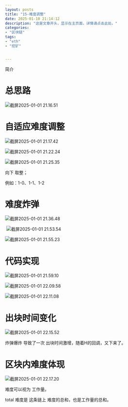 ```yaml
---
layout: posts
title: "15-难度调整"
date: 2025-01-10 21:14:12
description: "这是文章开头，显示在主页面，详情请点击此处。"
categories: 
- "区块链"
tags:
- "eth"
- "挖矿"


---
```


简介 <!--more-->



# 总思路

![截屏2025-01-01 21.16.51](15-%E9%9A%BE%E5%BA%A6%E8%B0%83%E6%95%B4/%E6%88%AA%E5%B1%8F2025-01-01%2021.16.51.png)

# 自适应难度调整

![截屏2025-01-01 21.17.42](15-%E9%9A%BE%E5%BA%A6%E8%B0%83%E6%95%B4/%E6%88%AA%E5%B1%8F2025-01-01%2021.17.42.png)

![截屏2025-01-01 21.22.24](15-%E9%9A%BE%E5%BA%A6%E8%B0%83%E6%95%B4/%E6%88%AA%E5%B1%8F2025-01-01%2021.22.24.png)

![截屏2025-01-01 21.25.35](15-%E9%9A%BE%E5%BA%A6%E8%B0%83%E6%95%B4/%E6%88%AA%E5%B1%8F2025-01-01%2021.25.35.png)

向下 取整；

例如：1-0、1-1、1-2

# 难度炸弹

![截屏2025-01-01 21.36.48](15-%E9%9A%BE%E5%BA%A6%E8%B0%83%E6%95%B4/%E6%88%AA%E5%B1%8F2025-01-01%2021.36.48.png)

​    ![截屏2025-01-01 21.53.54](15-%E9%9A%BE%E5%BA%A6%E8%B0%83%E6%95%B4/%E6%88%AA%E5%B1%8F2025-01-01%2021.53.54.png)

![截屏2025-01-01 21.55.23](15-%E9%9A%BE%E5%BA%A6%E8%B0%83%E6%95%B4/%E6%88%AA%E5%B1%8F2025-01-01%2021.55.23.png)





# 代码实现

![截屏2025-01-01 21.59.10](15-%E9%9A%BE%E5%BA%A6%E8%B0%83%E6%95%B4/%E6%88%AA%E5%B1%8F2025-01-01%2021.59.10.png)

![截屏2025-01-01 22.09.58](15-%E9%9A%BE%E5%BA%A6%E8%B0%83%E6%95%B4/%E6%88%AA%E5%B1%8F2025-01-01%2022.09.58.png)

![截屏2025-01-01 22.11.08](15-%E9%9A%BE%E5%BA%A6%E8%B0%83%E6%95%B4/%E6%88%AA%E5%B1%8F2025-01-01%2022.11.08.png)



# 出块时间变化

![截屏2025-01-01 22.15.52](15-%E9%9A%BE%E5%BA%A6%E8%B0%83%E6%95%B4/%E6%88%AA%E5%B1%8F2025-01-01%2022.15.52.png)

炸弹爆炸 导致了一次 出块时间激增，随着H的回调，又下来了。



# 区块内难度体现

![截屏2025-01-01 22.17.20](15-%E9%9A%BE%E5%BA%A6%E8%B0%83%E6%95%B4/%E6%88%AA%E5%B1%8F2025-01-01%2022.17.20.png)

难度可以视为 工作量。

total 难度是 这条链上 难度的总和，也是工作量的总和。



